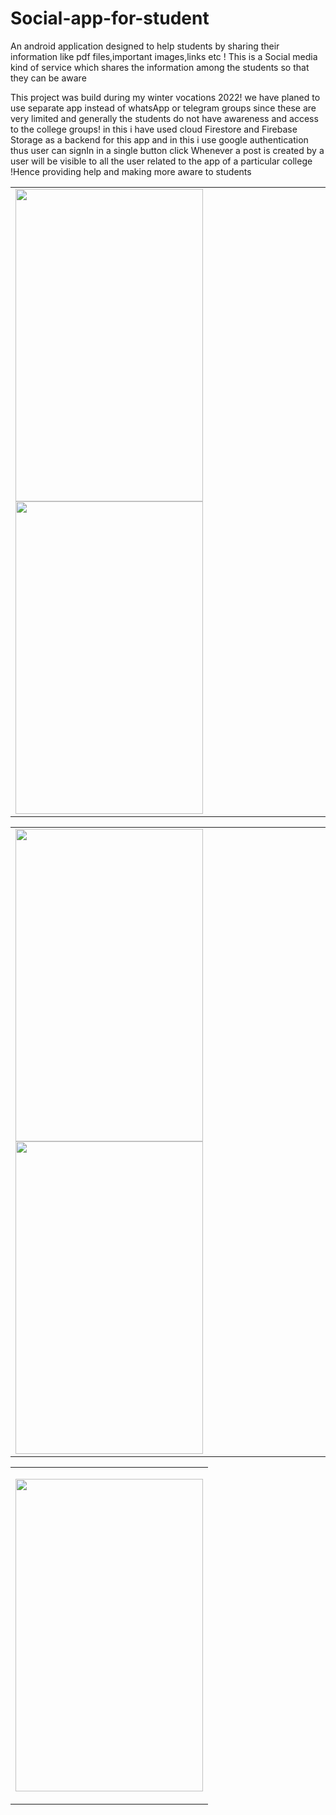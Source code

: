 # Social-app-for-student

An android application designed to help students by sharing their information like pdf files,important images,links etc ! This is a Social media kind of service which shares the information among the students so that they can be aware


This project was build during my winter vocations 2022! we have planed to use separate app instead of whatsApp or telegram groups since these are very limited and generally the students do not have awareness and access to the college groups!  in this i have used cloud Firestore and Firebase Storage  as a backend  for this app and in this i use google authentication thus user can signIn in a single button click Whenever a post is created by a user will be visible to all the user related to the app of a particular college !Hence providing help and making more aware to students 

<p float="left">
<table><tr><td>
  
   <img src="https://user-images.githubusercontent.com/112398359/220347709-20f0c9bf-5a1e-4af5-bf95-6068048f79ab.jpg "  width="300" height="500" />
  
   <img src="https://user-images.githubusercontent.com/112398359/220341402-6040db80-c172-453c-88dc-0b2fd1a8eaf8.jpg "  width="300" height="500" />
  
  </td></tr></table> 

</p>



<p float="left">
<table><tr><td>
  
   <img src="https://user-images.githubusercontent.com/112398359/220354196-7795fc2c-edf2-4f54-90a5-2b442f6b0ab2.jpg" width="300" height="500" />
  
   <img src="https://user-images.githubusercontent.com/112398359/220355061-ed178ee5-239e-4e75-8456-59440389f652.jpg"  width="300" height="500" />
  
  </td></tr></table> 

</p>

<p float="left">
<table><tr><td>
  
<img src = "https://user-images.githubusercontent.com/112398359/220355383-c6d26d44-4d36-418d-84ef-6f068dd60273.jpg"
  width="300" height="500" />
    </td></tr></table> 

</p>
